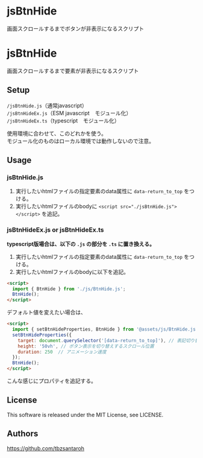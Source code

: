 # jsBtnHide
画面スクロールするまでボタンが非表示になるスクリプト





# jsBtnHide

画面スクロールするまで要素が非表示になるスクリプト

## Setup

`/jsBtnHide.js`（通常javascript）  
`/jsBtnHideEx.js`（ESM javascript　モジュール化）  
`/jsBtnHideEx.ts`（typescript　モジュール化）  

使用環境に合わせて、このどれかを使う。  
モジュール化のものはローカル環境では動作しないので注意。  

## Usage

### jsBtnHide.js

1. 実行したいhtmlファイルの指定要素のdata属性に `data-return_to_top` をつける。
1. 実行したいhtmlファイルのbodyに `<script src="./jsBtnHide.js"></script>` を追記。

### jsBtnHideEx.js or jsBtnHideEx.ts

**typescript版場合は、以下の `.js` の部分を `.ts` に置き換える。**

1. 実行したいhtmlファイルの指定要素のdata属性に `data-return_to_top` をつける。
1. 実行したいhtmlファイルのbodyに以下を追記。
```html
<script>
  import { BtnHide } from './js/BtnHide.js';
  BtnHide();
</script>
```  

デフォルト値を変えたい場合は、
```html
<script>
  import { setBtnHideProperties, BtnHide } from '@assets/js/BtnHide.js';
  setBtnHideProperties({ 
    target: document.querySelector('[data-return_to_top]'), // 表記切り替えするボタン
    height: '50vh', // ボタン表示を切り替えするスクロール位置
    duration: 250  // アニメーション速度
  });
  BtnHide();
</script>
```
こんな感じにプロパティを追記する。  

## License

This software is released under the MIT License, see LICENSE.

## Authors

<https://github.com/tbzsantaroh>
